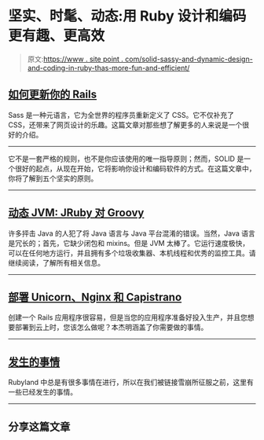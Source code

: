 # 坚实、时髦、动态:用 Ruby 设计和编码更有趣、更高效

> 原文:[https://www . site point . com/solid-sassy-and-dynamic-design-and-coding-in-ruby-thas-more-fun-and-efficient/](https://www.sitepoint.com/solid-sassy-and-dynamic-designing-and-coding-in-ruby-thats-more-fun-and-efficient/)

## [如何更新你的 Rails](https://www.sitepoint.com/an-introduction-to-sass-in-rails/)

Sass 是一种元语言，它为全世界的程序员重新定义了 CSS。它不仅补充了 CSS，还带来了网页设计的乐趣。这篇文章对那些想了解更多的人来说是一个很好的介绍。

* * *

它不是一套严格的规则，也不是你应该使用的唯一指导原则；然而，SOLID 是一个很好的起点，从现在开始，它将影响你设计和编码软件的方式。在这篇文章中，你将了解到五个坚实的原则。

* * *

## [动态 JVM: JRuby 对 Groovy](https://www.sitepoint.com/going-dynamic-on-jvm-jruby-vs-groovy/)

许多抨击 Java 的人犯了将 Java 语言与 Java 平台混淆的错误。当然，Java 语言是冗长的；首先，它缺少闭包和 mixins。但是 JVM 太棒了。它运行速度极快，可以在任何地方运行，并且拥有多个垃圾收集器、本机线程和优秀的监控工具。请继续阅读，了解所有相关信息。

* * *

## [部署 Unicorn、Nginx 和 Capistrano](https://www.sitepoint.com/deploying-your-rails-app-to-the-cloud-with-unicorn-nginx-and-capistrano/)

创建一个 Rails 应用程序很容易，但是当您的应用程序准备好投入生产，并且您想要部署到云上时，您该怎么做呢？本杰明涵盖了你需要做的事情。

* * *

## [发生的事情](https://www.sitepoint.com/happenings-in-ruby-4/)

Rubyland 中总是有很多事情在进行，所以在我们被链接雪崩所征服之前，这里有一些已经发生的事情。

* * *

## 分享这篇文章